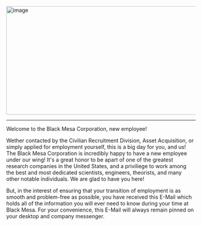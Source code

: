<img width="1440" height="288" alt="image" src="https://github.com/user-attachments/assets/2f3f5a32-7ade-415b-bcc0-b4ef51924d7e" />

---
Welcome to the Black Mesa Corporation, new employee!

Wether contacted by the Civilian Recruitment Division, Asset Acquisition, or simply applied for employment yourself, this is a big day for you, and us! The Black Mesa Corporation is incredibly happy to have a new employee under our wing! It's a great honor to be apart of one of the greatest research companies in the United States, and a priviliege to work among the best and most dedicated scientists, engineers, theorists, and many other notable individuals. We are glad to have you here!

But, in the interest of ensuring that your transition of employment is as smooth and problem-free as possible, you have received this E-Mail which holds all of the information you will ever need to know during your time at Black Mesa. For your convenience, this E-Mail will always remain pinned on your desktop and company messenger. 
